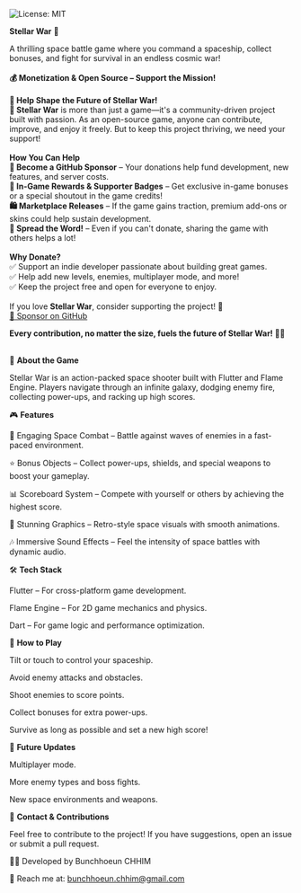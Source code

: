 ![License: MIT](https://img.shields.io/badge/license-MIT-blue.svg)

**Stellar War** 🚀

A thrilling space battle game where you command a spaceship, collect bonuses, and fight for survival in an endless cosmic war!<br><br>
**💰 Monetization & Open Source – Support the Mission!**<br><br>
**🌟 Help Shape the Future of Stellar War!**<br>
**🚀 Stellar War** is more than just a game—it's a community-driven project built with passion. As an open-source game, anyone can contribute, improve, and enjoy it freely. But to keep this project thriving, we need your support!<br><br>
**How You Can Help**<br>
**💖 Become a GitHub Sponsor** – Your donations help fund development, new features, and server costs.<br>
**🎯 In-Game Rewards & Supporter Badges** – Get exclusive in-game bonuses or a special shoutout in the game credits!<br>
**🛍️ Marketplace Releases** – If the game gains traction, premium add-ons or skins could help sustain development.<br>
**📢 Spread the Word!** – Even if you can't donate, sharing the game with others helps a lot!<br><br>
**Why Donate?**<br>
✅ Support an indie developer passionate about building great games.<br>
✅ Help add new levels, enemies, multiplayer mode, and more!<br>
✅ Keep the project free and open for everyone to enjoy.<br><br>
If you love **Stellar War**, consider supporting the project! 🚀  <br>
[💙 Sponsor on GitHub](https://github.com/sponsors/bunchhoeuninfo)  <br>

**Every contribution, no matter the size, fuels the future of Stellar War! 🚀✨**<br><br>

📜 **About the Game**

Stellar War is an action-packed space shooter built with Flutter and Flame Engine. Players navigate through an infinite galaxy, dodging enemy fire, collecting power-ups, and racking up high scores.

🎮 **Features**

🚀 Engaging Space Combat – Battle against waves of enemies in a fast-paced environment.

⭐ Bonus Objects – Collect power-ups, shields, and special weapons to boost your gameplay.

📊 Scoreboard System – Compete with yourself or others by achieving the highest score.

🎨 Stunning Graphics – Retro-style space visuals with smooth animations.

🎶 Immersive Sound Effects – Feel the intensity of space battles with dynamic audio.


🛠️ **Tech Stack**

Flutter – For cross-platform game development.

Flame Engine – For 2D game mechanics and physics.

Dart – For game logic and performance optimization.

🚀 **How to Play**

Tilt or touch to control your spaceship.

Avoid enemy attacks and obstacles.

Shoot enemies to score points.

Collect bonuses for extra power-ups.

Survive as long as possible and set a new high score!


📌 **Future Updates**

Multiplayer mode.

More enemy types and boss fights.

New space environments and weapons.

📧 **Contact & Contributions**

Feel free to contribute to the project! If you have suggestions, open an issue or submit a pull request.

👨‍💻 Developed by Bunchhoeun CHHIM

📩 Reach me at: bunchhoeun.chhim@gmail.com
